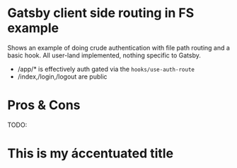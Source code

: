 # Gatsby client side routing in FS example

Shows an example of doing crude authentication with file path routing and a basic hook. All user-land implemented, nothing specific to Gatsby.

- /app/\* is effectively auth gated via the `hooks/use-auth-route`
- /index,/login,/logout are public

# Pros & Cons

TODO:


# This is my áccentuated title
